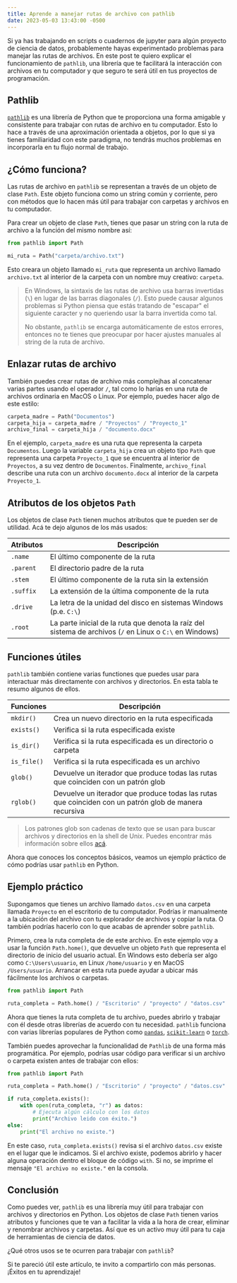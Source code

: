 ```yaml
---
title: Aprende a manejar rutas de archivo con pathlib
date: 2023-05-03 13:43:00 -0500
---
```


Si ya has trabajando en scripts o cuadernos de jupyter para algún proyecto de ciencia de datos, probablemente hayas experimentado problemas para manejar las rutas de archivos. En este post te quiero explicar el funcionamiento de `pathlib`, una librería que te facilitará la interacción con archivos en tu computador y que seguro te será útil en tus proyectos de programación.

## Pathlib

[`pathlib`](https://docs.python.org/3/library/pathlib.html) es una librería de Python que te proporciona una forma amigable y consistente para trabajar con rutas de archivo en tu computador. Esto lo hace a través de una aproximación orientada a objetos, por lo que si ya tienes familiaridad con este paradigma, no tendrás muchos problemas en incorporarla en tu flujo normal de trabajo.

## ¿Cómo funciona?

Las rutas de archivo en `pathlib` se representan a través de un objeto de clase `Path`. Este objeto funciona como un string común y corriente, pero con métodos que lo hacen más útil para trabajar con carpetas y archivos en tu computador.

Para crear un objeto de clase `Path`, tienes que pasar un string con la ruta de archivo a la función del mismo nombre así:

```python
from pathlib import Path

mi_ruta = Path("carpeta/archivo.txt")
```

Esto creara un objeto llamado `mi_ruta` que representa un archivo llamado `archivo.txt` al interior de la carpeta con un nombre muy creativo: `carpeta`.

> En Windows, la sintaxis de las rutas de archivo usa barras invertidas (`\`) en lugar de las barras diagonales (`/`). Esto puede causar algunos problemas si Python piensa que estás tratando de "escapar" el siguiente caracter y no queriendo usar la barra invertida como tal. 
> 
> No obstante, `pathlib` se encarga automáticamente de estos errores, entonces no te tienes que preocupar por hacer ajustes manuales al string de la ruta de archivo.

## Enlazar rutas de archivo

También puedes crear rutas de archivo más complejhas al concatenar varias partes usando el operador `/`, tal como lo harías en una ruta de archivos ordinaria en MacOS o Linux. Por ejemplo, puedes hacer algo de este estilo:

```python
carpeta_madre = Path("Documentos")
carpeta_hija = carpeta_madre / "Proyectos" / "Proyecto_1"
archivo_final = carpeta_hija / "documento.docx"
```

En el ejemplo, `carpeta_madre` es una ruta que representa la carpeta `Documentos`. Luego la variable `carpeta_hija` crea un objeto tipo `Path` que representa una carpeta `Proyecto_1` que se encuentra al interior de `Proyectos`, a su vez dentro de `Documentos`. Finalmente, `archivo_final` describe una ruta con un archivo `documento.docx` al interior de la carpeta `Proyecto_1`.

## Atributos de los objetos `Path`

Los objetos de clase `Path` tienen muchos atributos que te pueden ser de utilidad. Acá te dejo algunos de los más usados:

| Atributos | Descripción |
|---------|-------------|
| `.name` | El último componente de la ruta |
| `.parent` | El directorio padre de la ruta |
| `.stem` | El último componente de la ruta sin la extensión |
| `.suffix` | La extensión de la última componente de la ruta |
| `.drive` | La letra de la unidad del disco en sistemas Windows (p.e. `C:\`) |
| `.root` | La parte inicial de la ruta que denota la raíz del sistema de archivos (`/` en Linux o `C:\` en Windows) |

## Funciones útiles

`pathlib` también contiene varias functiones que puedes usar para interactuar más directamente con archivos y directorios. En esta tabla te resumo algunos de ellos.

| Funciones | Descripción |
|---------|-------------|
| `mkdir()` | Crea un nuevo directorio en la ruta especificada |
| `exists()` | Verifica si la ruta especificada existe |
| `is_dir()` | Verifica si la ruta especificada es un directorio o carpeta |
| `is_file()` | Verifica si la ruta especificada es un archivo |
| `glob()` | Devuelve un iterador que produce todas las rutas que coinciden con un patrón glob |
| `rglob()` | Devuelve un iterador que produce todas las rutas que coinciden con un patrón glob de manera recursiva |

> Los patrones glob son cadenas de texto que se usan para buscar archivos y directorios en la shell de Unix. Puedes encontrar más información sobre ellos [acá](https://www.malikbrowne.com/blog/a-beginners-guide-glob-patterns/).

Ahora que conoces los conceptos básicos, veamos un ejemplo práctico de cómo podrías usar `pathlib` en Python.

## Ejemplo práctico

Supongamos que tienes un archivo llamado `datos.csv` en una carpeta llamada `Proyecto` en el escritorio de tu computador. Podrías ir manualmente a la ubicación del archivo con tu explorador de archivos y copiar la ruta. O también podrías hacerlo con lo que acabas de aprender sobre `pathlib`.

Primero, crea la ruta completa de de este archivo. En este ejemplo voy a usar la función `Path.home()`, que devuelve un objeto `Path` que representa el directorio de inicio del usuario actual. En Windows esto debería ser algo como `C:\Users\usuario`, en Linux `/home/usuario` y en MacOS `/Users/usuario`. Arrancar en esta ruta puede ayudar a ubicar más fácilmente los archivos o carpetas.

```python
from pathlib import Path

ruta_completa = Path.home() / "Escritorio" / "proyecto" / "datos.csv"
```

Ahora que tienes la ruta completa de tu archivo, puedes abrirlo y trabajar con él desde otras librerías de acuerdo con tu necesidad. `pathlib` funciona con varias librerías populares de Python como [`pandas`](https://pandas.pydata.org), [`scikit-learn`](https://scikit-learn.org/stable/) o [`torch`](https://pytorch.org).

También puedes aprovechar la funcionalidad de `Pathlib` de una forma más programática. Por ejemplo, podrías usar código para verificar si un archivo o carpeta existen antes de trabajar con ellos:

```python
from pathlib import Path

ruta_completa = Path.home() / "Escritorio" / "proyecto" / "datos.csv"

if ruta_completa.exists():
    with open(ruta_completa, "r") as datos:
        # Ejecuta algún cálculo con los datos
        print("Archivo leido con éxito.")
else:
    print("El archivo no existe.")
```

En este caso, `ruta_completa.exists()` revisa si el archivo `datos.csv` existe en el lugar que le indicamos. Si el archivo existe, podemos abrirlo y hacer alguna operación dentro el bloque de código `with`. Si no, se imprime el mensaje `"El archivo no existe."` en la consola.

## Conclusión

Como puedes ver, `pathlib` es una librería muy útil para trabajar con archivos y directorios en Python. Los objetos de clase `Path` tienen varios atributos y funciones que te van a facilitar la vida a la hora de crear, eliminar y renombrar archivos y carpetas. Así que es un activo muy útil para tu caja de herramientas de ciencia de datos.

¿Qué otros usos se te ocurren para trabajar con `pathlib`? 

Si te pareció útil este artículo, te invito a compartirlo con más personas. ¡Éxitos en tu aprendizaje!
